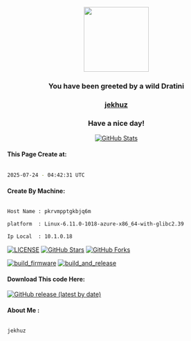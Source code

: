<p align="center">
    <img src="https://raw.githubusercontent.com/PokeAPI/sprites/master/sprites/pokemon/147.png" width="150" height="150">
</p>
<h3 align="center">You have been greeted by a wild <b>Dratini</b></h3>

<a href="https://github.com/jekhuz"><h3 align="center"><b>jekhuz</b></h3></a>

<h3 align="center">Have a nice day!</h3>

<p align="center">

  <a href="https://github.com/jekhuz">
    <img alt="GitHub Stats" src="https://github-readme-stats.vercel.app/api?username=jekhuz&hide=issues&hide_title=true&include_all_commits=true&bg_color=30,e96443,904e95&title_color=fff&text_color=fff" />
   </a>
   
#### This Page Create at:

```bash
	
2025-07-24 - 04:42:31 UTC

```

#### Create By Machine:

```bash

Host Name : pkrvmpptgkbjq6m

platform  : Linux-6.11.0-1018-azure-x86_64-with-glibc2.39

Ip Local  : 10.1.0.18

```

[![LICENSE](https://img.shields.io/github/license/jekhuz/jekhuz.svg?style=flat-square&label=LICENSE)](https://github.com/jekhuz/jekhuz/blob/main/LICENSE)
[![GitHub Stars](https://img.shields.io/github/stars/jekhuz/jekhuz.svg?style=flat-square&label=Stars&logo=github)](https://github.com/jekhuz/jekhuz/stargazers)
[![GitHub Forks](https://img.shields.io/github/forks/jekhuz/jekhuz.svg?style=flat-square&label=Forks&logo=github)](https://github.com/jekhuz/jekhuz/network/members)

[![build_firmware](https://github.com/jekhuz/jekhuz/actions/workflows/generate_readme.yml/badge.svg)](https://github.com/jekhuz/jekhuz/actions/workflows/generate_readme.yml) [![build_and_release](https://github.com/jekhuz/jekhuz/actions/workflows/build_and_release.yml/badge.svg)](https://github.com/jekhuz/jekhuz/actions/workflows/build_and_release.yml)

#### Download This code Here:

[![GitHub release (latest by date)](https://img.shields.io/github/v/release/jekhuz/jekhuz?style=for-the-badge&label=Download)](https://github.com/jekhuz/jekhuz/releases) 

</p> 

#### About Me :

```bash

jekhuz

```

